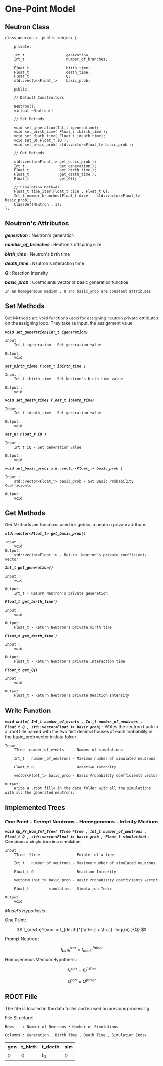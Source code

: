 # One-Point Model


## Neutron Class

```{code}
class Neutron :  public TObject {
    
    private:

    Int_t                   generation;
    Int_t                   number_of_branches;

    Float_t                 birth_time;
    Float_t                 death_time;
    Float_t                 Q;  
    std::vector<Float_t>    basic_prob;
    
    public:

    // Default Constructors

    Neutron();
    virtual ~Neutron();

    // Set Methods

    void set_generation(Int_t igeneration);
    void set_birth_time( Float_t ibirth_time );
    void set_death_time( Float_t ideath_time);
    void set_Q( Float_t iQ );
    void set_basic_prob( std::vector<Float_t> basic_prob );

    // Get Methods

    std::vector<Float_t> get_basic_prob();    
    Int_t                get_generation();
    Float_t              get_birth_time();
    Float_t              get_death_time();
    Float_t              get_Q();

    // Simulation Methods
    Float_t time_iter(Float_t dice , Float_t Q);
    Int_t number_branches(Float_t dice ,  std::vector<Float_t> basic_prob);
    ClassDef(Neutron , 1);
};
```

## Neutron's Attributes

***generation***            : Neutron's generation

***number_of_branches***    : Neutron's offspring size

***birth_time***            : Neutron's birth time

***death_time***            : Neutron's interaction time

***Q***                     : Reaction Intensity

***basic_prob***            : Coefficients Vector of basic generation function

```{note}
In an homogeneous medium , Q and basic_prob are constant attributes.
```

## Set Methods
Set Methods are void functions used for assigning neutron private attributes on the assigning loop. They take as input, the assignment value


***` void set_generation(Int_t igeneration) `*** 
<p align="center">
    
    Input :
        Int_t igeneration - Set generation value

    Output:
        void
</p>

***` set_birth_time( Float_t ibirth_time ) `*** 
<p align="center">
    
    Input :
        Int_t ibirth_time - Set Neutron's birth time value
    
    Output :
        void
</p>

***` void set_death_time( Float_t ideath_time) `*** 
<p align="center">
    
    Input :
        Int_t ideath_time - Set generation value

    Output:
        void
</p>

***` set_Q( Float_t iQ ) `*** 
<p align="center">
    
    Input :
        Int_t iQ - Set generation value
    
    Output:
        void
</p>





***` void set_basic_prob( std::vector<Float_t> basic_prob ) `*** 
<p align="center">
    
    Input :
        std::vector<Float_t> basic_prob - Set Basic Probability Coefficients
    
    Output:
        void
</p>

## Get Methods
Get Methods are functions used for getting a neutron private attribute.

***` std::vector<Float_t> get_basic_prob() `*** 
<p align="center">
    
    Input :
        void
    Output:
        std::vector<Float_t> - Return  Neutron's private coefficients vector
</p>

***` Int_t get_generation() `*** 
<p align="center">
    
    Input :
        void
    
    Output:
        Int_t - Return Neutron's private generation 
</p>

***` Float_t get_birth_time() `*** 
<p align="center">
    
    Input :
        void
    
    Output:
        Float_t - Return Neutron's private birth time
</p>

***` Float_t get_death_time() `*** 
<p align="center">
    
    Input :
        void
    
    Output:
        Float_t - Return Neutron's private interaction time
</p>

***` Float_t get_Q() `*** 
<p align="center">
    
    Input :
        void
    
    Output:
        Float_t - Return Neutron's private Reaction Intensity
</p>



## Write Function

***` void write( Int_t number_of_events , Int_t number_of_neutrons , Float_t Q , std::vector<Float_t> basic_prob) `***  : Writes the neutron trunk in a .root fille named with the two first decimal houses of each probability in the basic_prob vector in data folder

<p align="center">
    
    Input :
        TTree  number_of_events    - Number of simulations

        Int_t   number_of_neutrons - Maximum number of simulated neutrons
    
        Float_t Q                  - Reaction Intensity
    
        vector<Float_t> basic_prob - Basic Probability coefficients vector
    
    Output:
        Write a .root fille in the data folder with all the simulations with all the generated neutrons.
</p>


## Implemented Trees

### One Point - Prompt Neutrons - Homogeneous - Infinity Medium

***`void Op_Pr_Hom_Inf_Tree( TTree *tree , Int_t number_of_neutrons , Float_t Q , std::vector<Float_t> basic_prob , Float_t simulation)`*** : Construct a single tree in a simulation

<p align="center">
    
    Input :
        TTree  *tree               - Pointer of a tree

        Int_t   number_of_neutrons - Maximum number of simulated neutrons
    
        Float_t Q                  - Reaction Intensity
    
        vector<Float_t> basic_prob - Basic Probability coefficients vector
    
        Float_t         simulation - Simulation Index
    
    Output:
        void
</p>

*Model's Hypothesis :*

One Point:

$$ t_{death}^{son} = t_{death}^{father} + \frac{ -log(\xi)  }{Q}  $$

Prompt Neutron :

$$ t_{birth}^{son} = t_{death}^{father} $$

Homogeneous Medium Hypothesis:

$$ f_{k}^{son} = f_{k}^{father} $$

$$ Q^{son} = Q^{father} $$

## ROOT Fille 

The fille is located in the data folder and is used on previous processing. 

File Structure:
<p align="center">
    
    Rows    : Number of Neutrons * Number of Simulations
        
    Columns : Generation , Birth Time , Death Time , Simulation Index  
</p>


| gen  | t_birth | t_death | sim  |
| :--- | :------ | :------ | :--- |
| 0    | 0       | $t_0$   | 0    |



